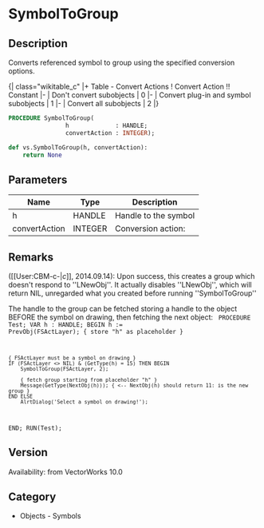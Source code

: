 # SymbolToGroup

## Description
Converts referenced symbol to group using the specified conversion options.

{| class="wikitable_c"
|+ Table - Convert Actions
! Convert Action !! Constant
|-
| Don't convert subobjects
| 0
|-
| Convert plug-in and symbol subobjects
| 1
|-
| Convert all subobjects
| 2
|}

```pascal
PROCEDURE SymbolToGroup(
				h             : HANDLE;
				convertAction : INTEGER);
```

```python
def vs.SymbolToGroup(h, convertAction):
    return None
```

## Parameters
|Name|Type|Description|
|---|---|---|
|h|HANDLE|Handle to the symbol|
|convertAction|INTEGER|Conversion action:|0 - don't convert subobjects|1 - convert subobjects that are plug-ins and symbols|2 - convert all subobjects|

## Remarks
([[User:CBM-c-|_c_]], 2014.09.14): Upon success, this creates a group which doesn't respond to ''LNewObj''. It actually disables ''LNewObj'', which will return NIL, unregarded what you created before running ''SymbolToGroup''

The handle to the group can be fetched storing a handle to the object BEFORE the symbol on drawing, then fetching the next object:
<code lang="pas">
PROCEDURE Test;
VAR
	h : HANDLE;
BEGIN
	h := PrevObj(FSActLayer); { store "h" as placeholder }

	{ FSActLayer must be a symbol on drawing }
	IF (FSActLayer <> NIL) & (GetType(h) = 15) THEN BEGIN
		SymbolToGroup(FSActLayer, 2);
		
		{ fetch group starting from placeholder "h" }
		Message(GetType(NextObj(h))); { <-- NextObj(h) should return 11: is the new group }
	END ELSE
		AlrtDialog('Select a symbol on drawing!');
END;
RUN(Test);</code>

## Version
Availability: from VectorWorks 10.0

## Category
* Objects - Symbols

